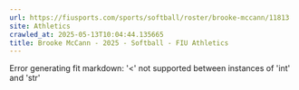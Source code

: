 ```yaml
---
url: https://fiusports.com/sports/softball/roster/brooke-mccann/11813
site: Athletics
crawled_at: 2025-05-13T10:04:44.135665
title: Brooke McCann - 2025 - Softball - FIU Athletics
---
```


Error generating fit markdown: '<' not supported between instances of 'int' and 'str'